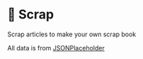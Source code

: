 # 📔 Scrap

Scrap articles to make your own scrap book

All data is from [JSONPlaceholder](https://jsonplaceholder.typicode.com/)